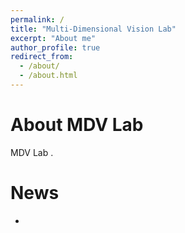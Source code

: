 ```yaml
---
permalink: /
title: "Multi-Dimensional Vision Lab"
excerpt: "About me"
author_profile: true
redirect_from: 
  - /about/
  - /about.html
---
```


About MDV Lab
======
MDV Lab .

News
======
- 
